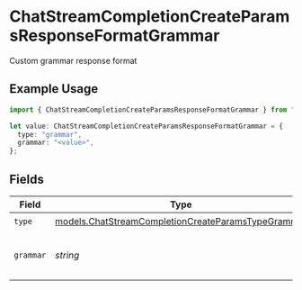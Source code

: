 # ChatStreamCompletionCreateParamsResponseFormatGrammar

Custom grammar response format

## Example Usage

```typescript
import { ChatStreamCompletionCreateParamsResponseFormatGrammar } from "open-router/models";

let value: ChatStreamCompletionCreateParamsResponseFormatGrammar = {
  type: "grammar",
  grammar: "<value>",
};
```

## Fields

| Field                                                                                                          | Type                                                                                                           | Required                                                                                                       | Description                                                                                                    |
| -------------------------------------------------------------------------------------------------------------- | -------------------------------------------------------------------------------------------------------------- | -------------------------------------------------------------------------------------------------------------- | -------------------------------------------------------------------------------------------------------------- |
| `type`                                                                                                         | [models.ChatStreamCompletionCreateParamsTypeGrammar](../models/chatstreamcompletioncreateparamstypegrammar.md) | :heavy_check_mark:                                                                                             | N/A                                                                                                            |
| `grammar`                                                                                                      | *string*                                                                                                       | :heavy_check_mark:                                                                                             | Custom grammar for text generation                                                                             |